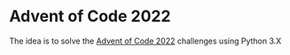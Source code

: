 # Advent of Code 2022

The idea is to solve the [Advent of Code 2022](https://adventofcode.com/2022) challenges using Python 3.X
